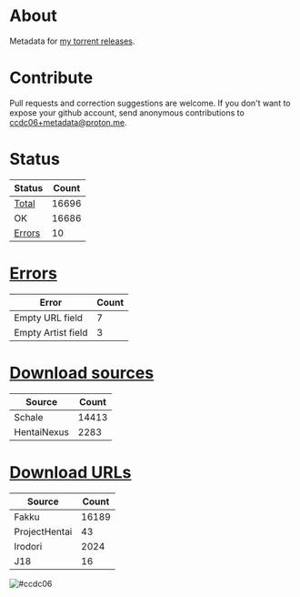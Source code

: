 # About
Metadata for [my torrent releases](https://sukebei.nyaa.si/?q=CCDC06).

# Contribute
Pull requests and correction suggestions are welcome. If you don't want to expose your github account, send anonymous contributions to [ccdc06+metadata@proton.me](mailto:ccdc06+metadata@proton.me).

<!-- [Status] -->
# Status
|Status|Count|
|-|-|
|[Total](indexes/list.csv)|16696|
|OK|16686|
|[Errors](indexes/errors.csv)|10|

# [Errors](indexes/errors.csv)
|Error|Count|
|-|-|
|Empty URL field|7|
|Empty Artist field|3|

# [Download sources](indexes/downloadSource.csv)
|Source|Count|
|-|-|
|Schale|14413|
|HentaiNexus|2283|

# [Download URLs](indexes/urlSource.csv)
|Source|Count|
|-|-|
|Fakku|16189|
|ProjectHentai|43|
|Irodori|2024|
|J18|16|
<!-- [/Status] -->

![#ccdc06](https://placehold.co/15x15/ccdc06/ccdc06.png)
